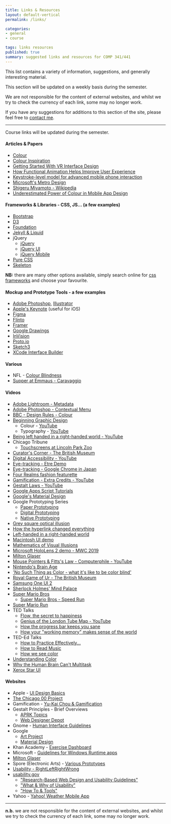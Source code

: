 ```yaml
---
title: Links & Resources
layout: default-vertical
permalink: /links/

categories:
- general
- course

tags: links resources
published: true
summary: suggested links and resources for COMP 341/441
---
```


This list contains a variety of information, suggestions, and generally interesting material.

This section will be updated on a weekly basis during the semester.

We are not responsible for the content of external websites, and whilst we try to check the currency of each link, some may no longer work.

If you have any suggestions for additions to this section of the site, please feel free to [contact me](mailto:nhayward@luc.edu?subject=COMP441-Links).

***

Course links will be updated during the semester.

 
#### Articles & Papers

* [Colour](https://robots.thoughtbot.com/color)
* [Colour Inspiration](https://www.smashingmagazine.com/2017/02/colorful-inspiration-gray-days-illustration-photography/)
* [Getting Started With VR Interface Design](https://www.smashingmagazine.com/2017/02/getting-started-with-vr-interface-design/)
* [How Functional Animation Helps Improve User Experience](https://www.smashingmagazine.com/2017/01/how-functional-animation-helps-improve-user-experience/)
* [Keystroke-level model for advanced mobile phone interaction](http://dl.acm.org/citation.cfm?id=1240851)
* [Microsoft's Metro Design](/assets/docs/extras/Windows_Metro.PDF)
* [Shigeru Miyamoto - Wikipedia](https://en.wikipedia.org/wiki/Shigeru_Miyamoto)
* [Underestimated Power of Colour in Mobile App Design](https://www.smashingmagazine.com/2017/01/underestimated-power-color-mobile-app-design/)

#### Frameworks & Libraries - CSS, JS... (a few examples)

  * [Bootstrap](http://getbootstrap.com/)
  * [D3](http://d3js.org/)
  * [Foundation](http://foundation.zurb.com/)
  * [Jekyll & Liquid](http://jekyllrb.com/docs/templates/)
  * jQuery
    * [jQuery](https://jquery.com/)
    * [jQuery UI](http://jqueryui.com/)
    * [jQuery Mobile](http://jquerymobile.com/)
  * [Pure CSS](http://purecss.io/)
  * [Skeleton](http://getskeleton.com/)

**NB:** there are many other options available, simply search online for [css frameworks](https://www.google.com/search?q=css+frameworks&oq=css+frameworks&aqs=chrome..69i57.2866j0j1&sourceid=chrome&es_sm=119&ie=UTF-8)
and choose your favourite.

#### Mockup and Prototype Tools - a few examples

  * [Adobe Photoshop](http://goo.gl/GsIYY0), [Illustrator](http://goo.gl/9K8Kfw)
  * [Apple's Keynote](http://keynotopia.com/guides/) (useful for iOS)
  * [Figma](https://www.figma.com/)
  * [Flinto](https://www.flinto.com/)
  * [Framer](http://framerjs.com/)
  * [Google Drawings](http://goo.gl/qPRCfG)
  * [InVision](https://www.invisionapp.com/)
  * [Proto.io](https://proto.io/)
  * [Sketch3](http://bohemiancoding.com/sketch/)
  * [XCode Interface Builder](https://developer.apple.com/xcode/interface-builder/)

#### Various
  * NFL - [Colour Blindness](http://deadspin.com/stupid-nike-uniforms-wreaking-havoc-on-colorblind-nfl-f-1742272136)
  * [Supper at Emmaus - Caravaggio](http://www.artble.com/artists/caravaggio/paintings/supper_at_emmaus)

#### Videos

* [Adobe Lightroom - Metadata](https://helpx.adobe.com/lightroom/how-to/lightroom-filter-metadata.html)
* [Adobe Photoshop - Contextual Menu](https://www.youtube.com/watch?v=CMuhA4HO3MI)
* [BBC - Design Rules - Colour](https://www.youtube.com/watch?v=fVjpKcAcZnw&index=496&list=WL&t=0s)
* [Beginning Graphic Design](https://www.youtube.com/playlist?list=PLpQQipWcxwt8vVzFpoJS5TtCh8Ktke9TH)
    * Colour - [YouTube](https://youtu.be/_2LLXnUdUIc)
    * Typography - [YouTube](https://youtu.be/sByzHoiYFX0)
* [Being left handed in a right-handed world - YouTube](https://www.youtube.com/watch?v=g1swN72r5Fk)
* Chicago Tribune
    * [Touchscreens at Lincoln Park Zoo](https://www.youtube.com/watch?v=lusOgox4xMI)
* [Curator's Corner - The British Museum](https://www.youtube.com/watch?v=wHjznvH54Cw)
* [Digital Accessibility - YouTube](https://www.youtube.com/watch?v=grrx2Lva7T0)
* [Eye-tracking - Etre Demo](https://www.youtube.com/embed/lo_a2cfBUGc)
* [Eye-tracking - Google Chrome in Japan](https://www.youtube.com/embed/-K94bZIAiGo)
* [Four Realms fashion featurette](https://www.youtube.com/watch?v=yGkfS9MXzWc&index=573&list=WL&t=0s)
* [Gamification - Extra Credits - YouTube](https://www.youtube.com/watch?v=1dLK9MW-9sY)
* [Gestalt Laws - YouTube](https://www.youtube.com/watch?v=ZWucNQawpWY&feature=emb_title)
* [Google Apps Script Tutorials](https://www.youtube.com/watch?v=Pgfbl_o9WvM&index=27&list=PL68F511F6E3C122EB)
* [Google's Material Design](https://www.youtube.com/watch?v=p4gmvHyuZzw)
* Google Prototyping Series
    * [Paper Prototyping](https://www.youtube.com/watch?v=JMjozqJS44M&t=7s)
    * [Digital Prototyping](https://www.youtube.com/watch?v=KWGBGTGryFk)
    * [Native Prototyping](https://www.youtube.com/watch?v=lusOgox4xMI)
* [Grey square optical illusion](https://www.youtube.com/watch?v=z9Sen1HTu5o)
* [How the hyperlink changed everything](https://www.youtube.com/watch?v=3Va3oY8pfSI&t=4s)
* [Left-handed in a right-handed world](https://www.youtube.com/watch?v=g1swN72r5Fk)
* [Macintosh UI demo](https://www.youtube.com/watch?v=y58u79RrK60)
* [Mathematics of Visual Illusions](https://www.youtube.com/watch?v=ZmTtMZiR3xQ&index=456&list=WL&t=0s)
* [Microsoft HoloLens 2 demo - MWC 2019](https://www.youtube.com/watch?v=8wHC2Rb46H4)
* [Milton Glaser](http://vimeo.com/11577085)
* [Mouse Pointers & Fitts's Law - Computerphile - YouTube](https://www.youtube.com/watch?v=E3gS9tjACwU)
* [Nintendo's Brain Age](https://www.youtube.com/watch?v=JUvBQxBgis0)
* ['No Such Thing as Color - what it's like to be color blind'](https://www.youtube.com/watch?v=AUsups6Mk3I)
* [Royal Game of Ur - The British Museum](https://www.youtube.com/watch?v=WZskjLq040I)
* [Samsung One UI 2](https://www.youtube.com/watch?v=wxwycoG41fc)
* [Sherlock Holmes' Mind Palace](http://www.criticalcommons.org/Members/ccManager/clips/sherlocks2e2memorypalace.mp4/view)
* [Super Mario Bros](http://youtu.be/2ZuhSB64quY?t=27s)
  * [Super Mario Bros - Speed Run](https://www.youtube.com/watch?v=kcmKPmj9yeE)
* [Super Mario Run](https://www.youtube.com/watch?v=rKG5jU6DV70)
* TED Talks
  * [Flow, the secret to happiness](http://www.ted.com/talks/mihaly_csikszentmihalyi_on_flow)
  * [Genius of the London Tube Map - YouTube](https://www.youtube.com/watch?v=iBErp8qvWZg&index=576&list=WL&t=0s)
  * [How the progress bar keeps you sane](https://www.youtube.com/watch?v=NAYkF04IZHI&index=577&list=WL&t=0s)
  * [How your "working memory" makes sense of the world](http://www.ted.com/talks/peter_doolittle_how_your_working_memory_makes_sense_of_the_world?language=en)
* TED-Ed Talks
  * [How to Practice Effectively...](https://www.youtube.com/watch?v=f2O6mQkFiiw)
  * [How to Read Music](https://www.youtube.com/watch?v=ZN41d7Txcq0)
  * [How we see color](https://www.youtube.com/watch?v=l8_fZPHasdo)
* [Understanding Color](https://www.youtube.com/watch?v=Qj1FK8n7WgY&index=428&list=WL&t=0s)
* [Why the Human Brain Can't Multitask](https://www.youtube.com/watch?v=BpD3PxrgICU)
* [Xerox Star UI](https://www.youtube.com/watch?v=Cn4vC80Pv6Q)

<!--
  * 
  * 
  * [Genius of Shigeru Miyamoto](https://www.youtube.com/watch?v=K-NBcP0YUQI)
  * [Google Analytics: Introducing Content Experiments](https://www.youtube.com/watch?v=TGrujIh2H0I)
  
    * 
    * 
  * 
  * 
  * 
  * 
  
  * 
    [Microsoft Usability Testing - Windows 95](https://www.youtube.com/watch?v=2tdxj-5u7Eo)
* [Microsoft User Research](https://www.youtube.com/watch?v=v_s13VtPpJQ)
    * 
  * [Touring SOE's Usability Lab](https://www.youtube.com/watch?v=pAZglMkQsmg)
  * 
  * 
-->


#### Websites

* Apple - [UI Design Basics](https://developer.apple.com/library/ios/documentation/UserExperience/Conceptual/MobileHIG/index.html)
* [The Chicago 00 Project](http://chicago00.org/) 
* Gamification - [Yu-Kai Chou & Gamification](http://www.yukaichou.com/gamification-examples/top-10-gamification-examples-human-race/#.VN0SLFPF-Qw)
* Gestalt Principles - Brief Overviews
  * [APRK Topics](http://frnsys.com/topics/gestalt)
  * [Web Designer Depot](http://www.webdesignerdepot.com/2011/08/strengthening-behavioral-cues-in-ux-web-design-with-gestalt-principles/)
* Gnome - [Human Interface Guidelines](https://developer.gnome.org/)
* Google
  * [Art Project](http://goo.gl/zyGHqb)
  * [Material Design](http://www.google.com/design/spec/material-design/introduction.html)
* Khan Academy - [Exercise Dashboard](https://www.khanacademy.org/exercisedashboard)
* Microsoft - [Guidelines for Windows Runtime apps](http://msdn.microsoft.com/library/windows/apps/hh465424.aspx)
* [Milton Glaser](http://www.miltonglaser.com/)
* Spore (Electronic Arts) -  [Various Prototypes](http://www.spore.com/comm/prototypes)
* [Usability - RightLeftRightWrong](http://www.rightleftrightwrong.com/issues_tools.html)
* [usability.gov](http://www.usability.gov/)
  * ["Research-Based Web Design and Usability Guidelines"](http://guidelines.usability.gov/)
  * ["What & Why of Usability"](http://www.usability.gov/what-and-why/index.html)
  * ["How To & Tools"](http://www.usability.gov/how-to-and-tools/index.html)
* Yahoo - [Yahoo! Weather Mobile App](https://mobile.yahoo.com/weather/)

<!--

* [Dark Patterns](http://darkpatterns.org/) 
* Microsoft - [What are model-driven apps?](https://docs.microsoft.com/en-us/powerapps/maker/model-driven-apps/model-driven-app-overview)
* 
* 
* [UX of VR](https://www.uxofvr.com/)) 
-->

***

**n.b.** we are not responsible for the content of external websites, and whilst we try to check the currency of each link, some may no longer work.